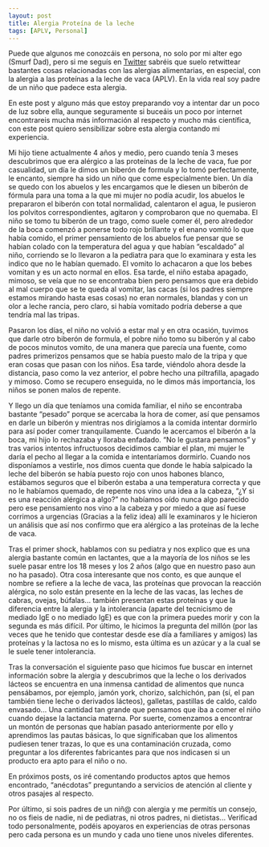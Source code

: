 ```yaml
---
layout: post
title: Alergia Proteína de la leche
tags: [APLV, Personal]
---
```

Puede que algunos me conozcáis en persona, no solo por mi alter ego (Smurf Dad), pero si me seguís en <a href="http://www.twitter.com/Smurf_Dad">Twitter</a> sabréis que suelo retwittear bastantes cosas relacionadas con las alergias alimentarias, en especial, con la alergia a las proteínas a la leche de vaca (APLV). En la vida real soy padre de un niño que padece esta alergia.

En este post y alguno más que estoy preparando voy a intentar dar un poco de luz sobre ella, aunque seguramente si buceáis un poco por internet encontrareis mucha más información al respecto y mucho más científica, con este post quiero sensibilizar sobre esta alergia contando mi experiencia.

Mi hijo tiene actualmente 4 años y medio, pero cuando tenía 3 meses descubrimos que era alérgico a las proteínas de la leche de vaca, fue por casualidad, un día le dimos un biberón de formula y lo tomó perfectamente, le encanto, siempre ha sido un niño que come especialmente bien. Un día se quedo con los abuelos y les encargamos que le diesen un biberón de fórmula para una toma a la que mi mujer no podía acudir, los abuelos le prepararon el biberón con total normalidad, calentaron el agua, le pusieron los polvitos correspondientes, agitaron y comprobaron que no quemaba. El niño se tomo tu biberón de un trago, como suele comer él, pero alrededor de la boca comenzó a ponerse todo rojo brillante y el enano vomitó lo que había comido, el primer pensamiento de los abuelos fue pensar que se habían colado con la temperatura del agua y que habían “escaldado” al niño, corriendo se lo llevaron a la pediatra para que lo examinara y esta les indico que no le habían quemado. El vomito lo achacaron a que los bebes vomitan y es un acto normal en ellos. Esa tarde, el niño estaba apagado, mimoso, se veía que no se encontraba bien pero pensamos que era debido al mal cuerpo que se te queda al vomitar, las cacas (si los padres siempre estamos mirando hasta esas cosas) no eran normales, blandas y con un olor a leche rancia, pero claro, si había vomitado podría deberse a que tendría mal las tripas.

Pasaron los días, el niño no volvió a estar mal y en otra ocasión, tuvimos que darle otro biberón de formula, el pobre niño tomo su biberón y al cabo de pocos minutos vomito, de una manera que parecía una fuente, como padres primerizos pensamos que se había puesto malo de la tripa y que eran cosas que pasan con los niños. Esa tarde, viéndolo ahora desde la distancia, paso como la vez anterior, el pobre hecho una piltrafilla, apagado y mimoso. Como se recupero enseguida, no le dimos más importancia, los niños se ponen malos de repente.

Y llego un día que teníamos una comida familiar, el niño se encontraba bastante “pesado” porque se acercaba la hora de comer, así que pensamos en darle un biberón y mientras nos dirigíamos a la comida intentar dormirlo para así poder comer tranquilamente. Cuando le acercamos el biberón a la boca, mi hijo lo rechazaba y lloraba enfadado. “No le gustara pensamos” y tras varios intentos infructuosos decidimos cambiar el plan, mi mujer le daría el pecho al llegar a la comida e intentaríamos dormirlo. Cuando nos disponíamos a vestirle, nos dimos cuenta que donde le había salpicado la leche del biberón se había puesto rojo con unos habones blanco, estábamos seguros que el biberón estaba a una temperatura correcta y que no le habíamos quemado, de repente nos vino una idea a la cabeza, “¿Y si es una reacción alérgica a algo?” no habíamos oído nunca algo parecido pero ese pensamiento nos vino a la cabeza y por miedo a que así fuese corrimos a urgencias (Gracias a la feliz idea) allí le examinaros y le hicieron un análisis que así nos confirmo que era alérgico a las proteínas de la leche de vaca.

Tras el primer shock, hablamos con su pediatra y nos explico que es una alergia bastante común en lactantes, que a la mayoría de los niños se les suele pasar entre los 18 meses y los 2 años (algo que en nuestro paso aun no ha pasado). Otra cosa interesante que nos conto, es que aunque el nombre se  refiere a la leche de vaca, las proteínas que provocan la reacción alérgica, no solo están presente en la leche de las vacas, las leches de cabras, ovejas, búfalas... también presentan estas proteínas y que la diferencia entre la alergia y la intolerancia (aparte del tecnicismo de mediado IgE o no mediado IgE) es que con la primera puedes morir y con la segunda es más difícil. Por último, le hicimos la pregunta del millón (por las veces que he tenido que contestar desde ese día a familiares y amigos) las proteínas y la lactosa no es lo mismo, esta última es un azúcar y a la cual se le suele tener intolerancia.

Tras la conversación el siguiente paso que hicimos fue buscar en internet información sobre la alergia y descubrimos que la leche o los derivados lácteos se encuentra en una inmensa cantidad de alimentos que nunca pensábamos, por ejemplo, jamón york, chorizo, salchichón, pan (sí, el pan también tiene leche o derivados lácteos), galletas, pastillas de caldo, caldo envasado... Una cantidad tan grande que pensamos que iba a comer el niño cuando dejase la lactancia materna. Por suerte, comenzamos a encontrar un montón de personas que habían pasado anteriormente por ello y aprendimos las pautas básicas, lo que significaban que los alimentos pudiesen tener trazas, lo que es una contaminación cruzada, como preguntar a los diferentes fabricantes para que nos indicasen si un producto era apto para el niño o no.

En próximos posts, os iré comentando productos aptos que hemos encontrado, “anécdotas” preguntando a servicios de atención al cliente y otros pasajes al respecto.

Por último, si sois padres de un niñ@ con alergia y me permitís un consejo, no os fieis de nadie, ni de pediatras, ni otros padres, ni dietistas... Verificad todo personalmente, podéis apoyaros en experiencias de otras personas pero cada persona es un mundo y cada uno tiene unos niveles diferentes.